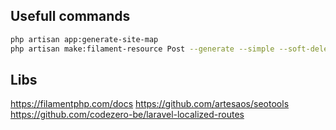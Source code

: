 ## Usefull commands

```bash
php artisan app:generate-site-map
php artisan make:filament-resource Post --generate --simple --soft-deletes --view
```

## Libs

https://filamentphp.com/docs
https://github.com/artesaos/seotools
https://github.com/codezero-be/laravel-localized-routes


